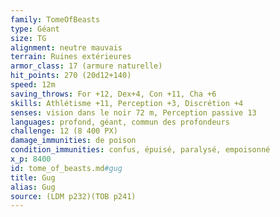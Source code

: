 ```yaml
---
family: TomeOfBeasts
type: Géant
size: TG
alignment: neutre mauvais
terrain: Ruines extérieures
armor_class: 17 (armure naturelle)
hit_points: 270 (20d12+140)
speed: 12m
saving_throws: For +12, Dex+4, Con +11, Cha +6
skills: Athlétisme +11, Perception +3, Discrétion +4
senses: vision dans le noir 72 m, Perception passive 13
languages: profond, géant, commun des profondeurs
challenge: 12 (8 400 PX)
damage_immunities: de poison
condition_immunities: confus, épuisé, paralysé, empoisonné
x_p: 8400
id: tome_of_beasts.md#gug
title: Gug
alias: Gug
source: (LDM p232)(TOB p241)
---
```


